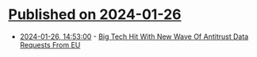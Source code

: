 # [Published on 2024-01-26](index.md)

* [2024-01-26, 14:53:00](https://soylentnews.org/article.pl?sid=24/01/25/1412220&from=rss) - [Big Tech Hit With New Wave Of Antitrust Data Requests From EU](https://soylentnews.org/article.pl?sid=24/01/25/1412220&from=rss)
